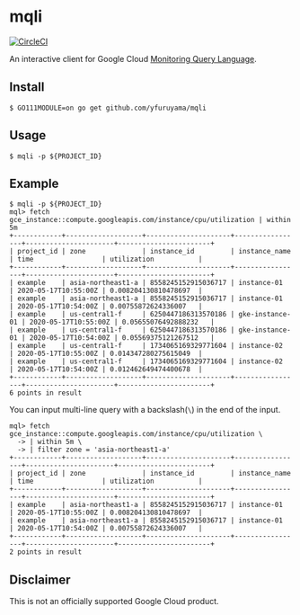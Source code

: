 mqli
===
[![CircleCI](https://circleci.com/gh/yfuruyama/mqli.svg?style=svg)](https://circleci.com/gh/yfuruyama/mqli)

An interactive client for Google Cloud [Monitoring Query Language](https://cloud.google.com/monitoring/mql).

## Install

```
$ GO111MODULE=on go get github.com/yfuruyama/mqli
```

## Usage

```
$ mqli -p ${PROJECT_ID}
```

## Example

```
$ mqli -p ${PROJECT_ID}
mql> fetch gce_instance::compute.googleapis.com/instance/cpu/utilization | within 5m
+------------+-------------------+---------------------+-----------------+----------------------+-----------------------+
| project_id | zone              | instance_id         | instance_name   | time                 | utilization           |
+------------+-------------------+---------------------+-----------------+----------------------+-----------------------+
| example    | asia-northeast1-a | 8558245152915036717 | instance-01     | 2020-05-17T10:55:00Z | 0.008204130810478697  |
| example    | asia-northeast1-a | 8558245152915036717 | instance-01     | 2020-05-17T10:54:00Z | 0.00755872624336007   |
| example    | us-central1-f     | 6250447186313570186 | gke-instance-01 | 2020-05-17T10:55:00Z | 0.05655076492888232   |
| example    | us-central1-f     | 6250447186313570186 | gke-instance-01 | 2020-05-17T10:54:00Z | 0.05569375121267512   |
| example    | us-central1-f     | 1734065169329771604 | instance-02     | 2020-05-17T10:55:00Z | 0.014347280275615049  |
| example    | us-central1-f     | 1734065169329771604 | instance-02     | 2020-05-17T10:54:00Z | 0.012462649474400678  |
+------------+-------------------+---------------------+-----------------+----------------------+-----------------------+
6 points in result
```

You can input multi-line query with a backslash(`\`) in the end of the input.

```
mql> fetch gce_instance::compute.googleapis.com/instance/cpu/utilization \
  -> | within 5m \
  -> | filter zone = 'asia-northeast1-a'
+------------+-------------------+---------------------+-----------------+----------------------+-----------------------+
| project_id | zone              | instance_id         | instance_name   | time                 | utilization           |
+------------+-------------------+---------------------+-----------------+----------------------+-----------------------+
| example    | asia-northeast1-a | 8558245152915036717 | instance-01     | 2020-05-17T10:55:00Z | 0.008204130810478697  |
| example    | asia-northeast1-a | 8558245152915036717 | instance-01     | 2020-05-17T10:54:00Z | 0.00755872624336007   |
+------------+-------------------+---------------------+-----------------+----------------------+-----------------------+
2 points in result
```

## Disclaimer
This is not an officially supported Google Cloud product.
